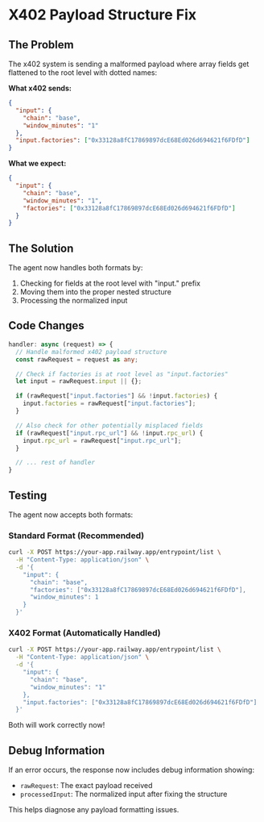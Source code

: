 # X402 Payload Structure Fix

## The Problem

The x402 system is sending a malformed payload where array fields get flattened to the root level with dotted names:

**What x402 sends:**
```json
{
  "input": {
    "chain": "base",
    "window_minutes": "1"
  },
  "input.factories": ["0x33128a8fC17869897dcE68Ed026d694621f6FDfD"]
}
```

**What we expect:**
```json
{
  "input": {
    "chain": "base",
    "window_minutes": "1",
    "factories": ["0x33128a8fC17869897dcE68Ed026d694621f6FDfD"]
  }
}
```

## The Solution

The agent now handles both formats by:

1. Checking for fields at the root level with "input." prefix
2. Moving them into the proper nested structure
3. Processing the normalized input

## Code Changes

```typescript
handler: async (request) => {
  // Handle malformed x402 payload structure
  const rawRequest = request as any;

  // Check if factories is at root level as "input.factories"
  let input = rawRequest.input || {};

  if (rawRequest["input.factories"] && !input.factories) {
    input.factories = rawRequest["input.factories"];
  }

  // Also check for other potentially misplaced fields
  if (rawRequest["input.rpc_url"] && !input.rpc_url) {
    input.rpc_url = rawRequest["input.rpc_url"];
  }

  // ... rest of handler
}
```

## Testing

The agent now accepts both formats:

### Standard Format (Recommended)
```bash
curl -X POST https://your-app.railway.app/entrypoint/list \
  -H "Content-Type: application/json" \
  -d '{
    "input": {
      "chain": "base",
      "factories": ["0x33128a8fC17869897dcE68Ed026d694621f6FDfD"],
      "window_minutes": 1
    }
  }'
```

### X402 Format (Automatically Handled)
```bash
curl -X POST https://your-app.railway.app/entrypoint/list \
  -H "Content-Type: application/json" \
  -d '{
    "input": {
      "chain": "base",
      "window_minutes": "1"
    },
    "input.factories": ["0x33128a8fC17869897dcE68Ed026d694621f6FDfD"]
  }'
```

Both will work correctly now!

## Debug Information

If an error occurs, the response now includes debug information showing:
- `rawRequest`: The exact payload received
- `processedInput`: The normalized input after fixing the structure

This helps diagnose any payload formatting issues.